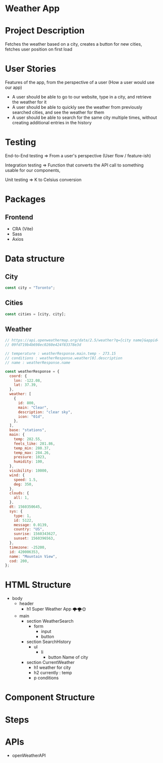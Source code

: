 # Weather App

# Project Description

Fetches the weather based on a city, creates a button for new cities, fetches user position on first load

# User Stories

Features of the app, from the perspective of a user (How a user would use our app)

- A user should be able to go to our website, type in a city, and retrieve the weather for it
- A user should be able to quickly see the weather from previously searched cities, and see the weather for them
- A user should be able to search for the same city multiple times, without creating additional entries in the history

# Testing

End-to-End testing => From a user's perspective (User flow / feature-ish)

Integration testing => Function that converts the API call to something usable for our components,

Unit testing => K to Celsius conversion

# Packages

## Frontend

- CRA (Vite)
- Sass
- Axios

# Data structure

## City

```jsx
const city = "Toronto";
```

## Cities

```jsx
const cities = [city, city];
```

## Weather

```jsx
// https://api.openweathermap.org/data/2.5/weather?q={city name}&appid={API key}
// 09fd719b4b698ec0260e424f83378e3d

// temperature : weatherResponse.main.temp - 273.15
// conditions : weatherResponse.weather[0].description
// name : weatherResponse.name

const weatherResponse = {
  coord: {
    lon: -122.08,
    lat: 37.39,
  },
  weather: [
    {
      id: 800,
      main: "Clear",
      description: "clear sky",
      icon: "01d",
    },
  ],
  base: "stations",
  main: {
    temp: 282.55,
    feels_like: 281.86,
    temp_min: 280.37,
    temp_max: 284.26,
    pressure: 1023,
    humidity: 100,
  },
  visibility: 10000,
  wind: {
    speed: 1.5,
    deg: 350,
  },
  clouds: {
    all: 1,
  },
  dt: 1560350645,
  sys: {
    type: 1,
    id: 5122,
    message: 0.0139,
    country: "US",
    sunrise: 1560343627,
    sunset: 1560396563,
  },
  timezone: -25200,
  id: 420006353,
  name: "Mountain View",
  cod: 200,
};
```

# HTML Structure

- body
  - header
    - h1 Super Weather App 🌩️🌪️🌞
  - main
    - section WeatherSearch
      - form
        - input
        - button
    - section SearchHistory
      - ul
        - li
          - button Name of city
    - section CurrentWeather
      - h1 weather for city
      - h2 currently : temp
      - p conditions

# Component Structure

# Steps

# APIs

- openWeatherAPI
